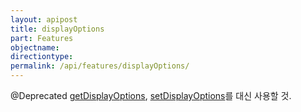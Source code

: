 ```yaml
---
layout: apipost
title: displayOptions
part: Features
objectname: 
directiontype: 
permalink: /api/features/displayOptions/
---
```



@Deprecated [getDisplayOptions](/api/features/), [setDisplayOptions](/api/features/)를 대신 사용할 것.
